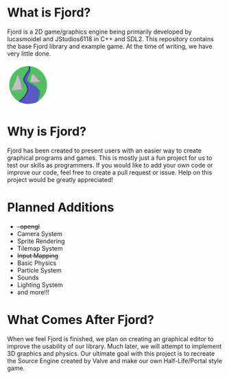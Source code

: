 # What is Fjord?
 
Fjord is a 2D game/graphics engine being primarily developed by lucasmoidel and JStudios6118 in C++ and SDL2. This repository contains the base Fjord library and example game. At the time of writing, we have very little done.

<img src="fjord_logo.png" width="100px">

# Why is Fjord?

Fjord has been created to present users with an easier way to create graphical programs and games. This is mostly just a fun project for us to test our skills as programmers. If you would like to add your own code or improve our code, feel free to create a pull request or issue. Help on this project would be greatly appreciated!

# Planned Additions
- ~~-opengl~~
- Camera System
- Sprite Rendering
- Tilemap System
- ~~Input Mapping~~
- Basic Physics
- Particle System
- Sounds
- Lighting System
- and more!!!

# What Comes After Fjord?

When we feel Fjord is finished, we plan on creating an graphical editor to improve the usability of our library. Much later, we will attempt to implement 3D graphics and physics. Our ultimate goal with this project is to recreate the Source Engine created by Valve and make our own Half-Life/Portal style game.